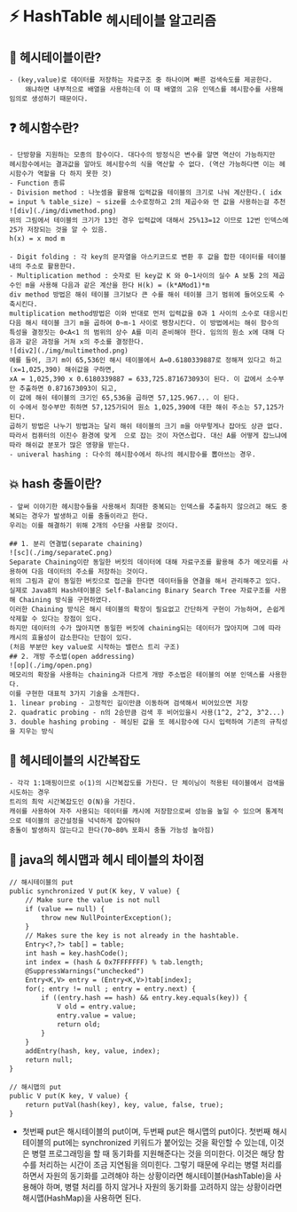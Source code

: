 ﻿# :zap: HashTable <sub>헤시테이블 알고리즘</sub>


## :memo: 헤시테이블이란?

	- (key,value)로 데이터를 저장하는 자료구조 중 하나이며 빠른 검색속도를 제공한다. 
		왜냐하면 내부적으로 배열을 사용하는데 이 때 배열의 고유 인덱스를 헤시함수를 사용해 임의로 생성하기 때문이다.
	
## :question: 헤시함수란?
	- 단방향을 지원하는 모종의 함수이다. 대다수의 방정식은 변수를 알면 역산이 가능하지만 
	헤시함수에서는 결과값을 알아도 헤시함수의 식을 역산할 수 없다. (역산 가능하다면 이는 헤시함수가 역할을 다 하지 못한 것)
	- Function 종류 
	- Division method : 나눗셈을 활용해 입력값을 테이블의 크기로 나눠 계산한다.( idx = input % table_size) ~ size를 소수로정하고 2의 제곱수와 먼 값을 사용하는걸 추천
	![div](./img/divmethod.png)
	위의 그림에서 테이블의 크기가 13인 경우 입력값에 대해서 25%13=12 이므로 12번 인덱스에 25가 저장되는 것을 알 수 있음.
	h(x) = x mod m

	- Digit folding : 각 key의 문자열을 아스키코드로 변환 후 값을 합한 데이터를 테이블 내의 주소로 활용한다.
	- Multiplication method : 숫자로 된 key값 K 와 0~1사이의 실수 A 보통 2의 제곱수인 m을 사용해 다음과 같은 계산을 한다 H(k) = (k*AMod1)*m 
	div method 방법은 해쉬 테이블 크기보다 큰 수를 해쉬 테이블 크기 범위에 들어오도록 수축시킨다. 
	multiplication method방법은 이와 반대로 먼저 입력값을 0과 1 사이의 소수로 대응시킨 다음 해시 테이블 크기 m을 곱하여 0~m-1 사이로 팽창시킨다. 이 방법에서는 해쉬 함수의 특성을 결정짓는 0<A<1 의 범위의 상수 A를 미리 준비해야 한다. 임의의 원소 x에 대해 다음과 같은 과정을 거쳐 x의 주소를 결정한다.
	![div2](./img/multimethod.png)
	예를 들어, 크기 m이 65,536인 해시 테이블에서 A=0.6180339887로 정해져 있다고 하고(x=1,025,390) 해쉬값을 구하면,
	xA = 1,025,390 x 0.6180339887 = 633,725.871673093이 된다. 이 값에서 소수부만 추출하면 0.871673093이 되고, 
	이 값에 해쉬 테이블의 크기인 65,536을 곱하면 57,125.967... 이 된다. 
	이 수에서 정수부만 취하면 57,125가되어 원소 1,025,390에 대한 해쉬 주소는 57,125가 된다.
	곱하기 방법은 나누기 방법과는 달리 해쉬 테이블의 크기 m을 아무렇게나 잡아도 상관 없다. 
	따라서 컴퓨터의 이진수 환경에 맞게  으로 잡는 것이 자연스럽다. 대신 A를 어떻게 잡느냐에 따라 해쉬값 분포가 많은 영향을 받는다. 
	- univeral hashing : 다수의 헤시함수에서 하나의 헤시함수를 뽑아쓰는 경우.

## :collision: hash 충돌이란? 

	- 앞써 이야기한 헤시함수들을 사용해서 최대한 중복되는 인덱스를 추출하지 않으려고 해도 중복되는 경우가 발생하고 이를 충돌이라고 한다.
	우리는 이를 해결하기 위해 2개의 수단을 사용할 것이다.

	## 1. 분리 연결법(separate chaining)
	![sc](./img/separateC.png)
	Separate Chaining이란 동일한 버킷의 데이터에 대해 자료구조를 활용해 추가 메모리를 사용하여 다음 데이터의 주소를 저장하는 것이다. 
	위의 그림과 같이 동일한 버킷으로 접근을 한다면 데이터들을 연결을 해서 관리해주고 있다. 
	실제로 Java8의 Hash테이블은 Self-Balancing Binary Search Tree 자료구조를 사용해 Chaining 방식을 구현하였다.
	이러한 Chaining 방식은 해시 테이블의 확장이 필요없고 간단하게 구현이 가능하며, 손쉽게 삭제할 수 있다는 장점이 있다. 
	하지만 데이터의 수가 많아지면 동일한 버킷에 chaining되는 데이터가 많아지며 그에 따라 캐시의 효율성이 감소한다는 단점이 있다.
	(처음 부분만 key value로 시작하는 밸런스 트리 구조)
	## 2. 개방 주소법(open addressing)
	![op](./img/open.png)
	메모리의 확장을 사용하는 chaining과 다르게 개방 주소법은 테이블의 여분 인덱스를 사용한다.
	이를 구현한 대표적 3가지 기술을 소개한다.
	1. linear probing - 고정적인 길이만큼 이동하며 검색해서 비어있으면 저장
	2. quadratic probing - n의 2승만큼 검색 후 비어있을시 사용(1^2, 2^2, 3^2...)
	3. double hashing probing - 헤싱된 값을 또 헤시함수에 다시 입력하여 기존의 규칙성을 지우는 방식

## :book: 헤시테이블의 시간복잡도 
	- 각각 1:1매핑이므로 o(1)의 시간복잡도를 가진다. 단 체이닝이 적용된 테이블에서 검색을 시도하는 경우 
	트리의 최악 시간복잡도인 O(N)을 가진다.
	캐쉬를 사용하여 자주 사용되는 데이터를 캐시에 저장함으로써 성능을 높일 수 있으며 통계적으로 테이블의 공간설정을 넉넉하게 잡아둬야
	충돌이 발생하지 않는다고 한다(70~80% 포화시 충돌 가능성 높아짐)

## :memo: java의 헤시맵과 헤시 테이블의 차이점 
```
// 해시테이블의 put
public synchronized V put(K key, V value) {
    // Make sure the value is not null
    if (value == null) {
        throw new NullPointerException();
    }
    // Makes sure the key is not already in the hashtable.
    Entry<?,?> tab[] = table;
    int hash = key.hashCode();
    int index = (hash & 0x7FFFFFFF) % tab.length;
    @SuppressWarnings("unchecked")
    Entry<K,V> entry = (Entry<K,V>)tab[index];
    for(; entry != null ; entry = entry.next) {
        if ((entry.hash == hash) && entry.key.equals(key)) {
            V old = entry.value;
            entry.value = value;
            return old;
        }
    }
    addEntry(hash, key, value, index);
    return null;
}

// 해시맵의 put
public V put(K key, V value) {
    return putVal(hash(key), key, value, false, true);
}
```

- 첫번째 put은 해시테이블의 put이며, 두번째 put은 해시맵의 put이다. 
첫번째 해시테이블의 put에는 synchronized 키워드가 붙어있는 것을 확인할 수 있는데, 
이것은 병렬 프로그래밍을 할 때 동기화를 지원해준다는 것을 의미한다. 이것은 해당 함수를 처리하는 시간이 조금 지연됨을 의미힌다.
그렇기 때문에 우리는 병렬 처리를 하면서 자원의 동기화를 고려해야 하는 상황이라면 
해시테이블(HashTable)을 사용해야 하며, 병렬 처리를 하지 않거나 자원의 동기화를 고려하지 않는 상황이라면 
해시맵(HashMap)을 사용하면 된다.

